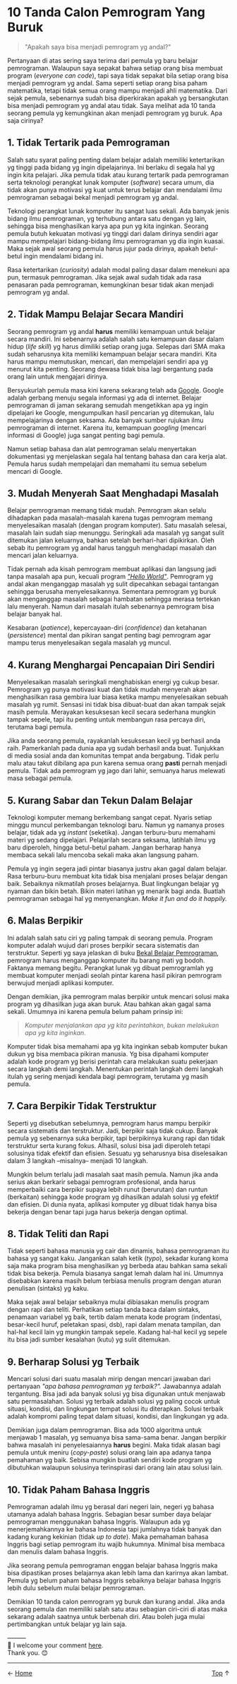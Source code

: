 # 10 Tanda Calon Pemrogram Yang Buruk

> "Apakah saya bisa menjadi pemrogram yg andal?"

Pertanyaan di atas sering saya terima dari pemula yg baru belajar pemrograman. Walaupun saya sepakat bahwa setiap orang bisa membuat program (*everyone can code*), tapi saya tidak sepakat bila setiap orang bisa menjadi pemrogram yg andal. Sama seperti setiap orang bisa paham matematika, tetapi tidak semua orang mampu menjadi ahli matematika. Dari sejak pemula, sebenarnya sudah bisa diperkirakan apakah yg bersangkutan bisa menjadi pemrogram yg andal atau tidak. Saya melihat ada 10 tanda seorang pemula yg kemungkinan akan menjadi pemrogram yg buruk. Apa saja cirinya?

## 1. Tidak Tertarik pada Pemrograman

Salah satu syarat paling penting dalam belajar adalah memiliki ketertarikan yg tinggi pada bidang yg ingin dipelajarinya. Ini berlaku di segala hal yg ingin kita pelajari. Jika pemula tidak atau kurang tertarik pada pemrograman serta teknologi perangkat lunak komputer (*software*) secara umum, dia tidak akan punya motivasi yg kuat untuk terus belajar dan mendalami ilmu pemrograman sebagai bekal menjadi pemrogram yg andal.

Teknologi perangkat lunak komputer itu sangat luas sekali. Ada banyak jenis bidang ilmu pemrograman, yg terhubung antara satu dengan yg lain, sehingga bisa menghasilkan karya apa pun yg kita inginkan. Seorang pemula butuh kekuatan motivasi yg tinggi dari dalam dirinya sendiri agar mampu mempelajari bidang-bidang ilmu pemrograman yg dia ingin kuasai. Maka sejak awal seorang pemula harus jujur pada dirinya, apakah betul-betul ingin mendalami bidang ini.

Rasa ketertarikan (*curiosity*) adalah modal paling dasar dalam menekuni apa pun, termasuk pemrograman. Jika sejak awal sudah tidak ada rasa penasaran pada pemrograman, kemungkinan besar tidak akan menjadi pemrogram yg andal.

## 2. Tidak Mampu Belajar Secara Mandiri

Seorang pemrogram yg andal **harus** memiliki kemampuan untuk belajar secara mandiri. Ini sebenarnya adalah salah satu kemampuan dasar dalam hidup (*life skill*) yg harus dimiliki setiap orang juga. Selepas dari SMA maka sudah seharusnya kita memiliki kemampuan belajar secara mandiri. Kita harus mampu memutuskan, mencari, dan mempelajari sendiri apa yg menurut kita penting. Seorang dewasa tidak bisa lagi bergantung pada orang lain untuk mengajari dirinya.

Bersyukurlah pemula masa kini karena sekarang telah ada [Google][1]. Google adalah gerbang menuju segala informasi yg ada di internet. Belajar pemrograman di jaman sekarang semudah mengetikkan apa yg ingin dipelajari ke Google, mengumpulkan hasil pencarian yg ditemukan, lalu mempelajarinya dengan seksama. Ada banyak sumber rujukan ilmu pemrograman di internet. Karena itu, kemampuan *googling* (mencari informasi di Google) juga sangat penting bagi pemula.

Namun setiap bahasa dan alat pemrograman selalu menyertakan dokumentasi yg menjelaskan segala hal tentang bahasa dan cara kerja alat. Pemula harus sudah mempelajari dan memahami itu semua sebelum mencari di Google.

## 3. Mudah Menyerah Saat Menghadapi Masalah

Belajar pemrograman memang tidak mudah. Pemrogram akan selalu dihadapkan pada masalah-masalah karena tugas pemrogram memang menyelesaikan masalah (dengan program komputer). Satu masalah selesai, masalah lain sudah siap menunggu. Seringkali ada masalah yg sangat sulit ditemukan jalan keluarnya, bahkan setelah berhari-hari dipikirkan. Oleh sebab itu pemrogram yg andal harus tangguh menghadapi masalah dan mencari jalan keluarnya.

Tidak pernah ada kisah pemrogram membuat aplikasi dan langsung jadi tanpa masalah apa pun, kecuali program [*"Hello World"*][2]. Pemrogram yg andal akan menganggap masalah yg sulit dipecahkan sebagai tantangan sehingga berusaha menyelesaikannya. Sementara pemrogram yg buruk akan menganggap masalah sebagai hambatan sehingga merasa tertekan lalu menyerah. Namun dari masalah itulah sebenarnya pemrogram bisa belajar banyak hal.

Kesabaran (*patience*), kepercayaan-diri (*confidence*) dan ketahanan (*persistence*) mental dan pikiran sangat penting bagi pemrogram agar mampu terus menyelesaikan segala masalah yg muncul.

## 4. Kurang Menghargai Pencapaian Diri Sendiri

Menyelesaikan masalah seringkali menghabiskan energi yg cukup besar. Pemrogram yg punya motivasi kuat dan tidak mudah menyerah akan menghasilkan rasa gembira luar biasa ketika mampu menyelesaikan sebuah masalah yg rumit. Sensasi ini tidak bisa dibuat-buat dan akan tampak sejak masih pemula. Merayakan kesuksesan kecil secara sederhana mungkin tampak sepele, tapi itu penting untuk membangun rasa percaya diri, terutama bagi pemula.

Jika anda seorang pemula, rayakanlah kesuksesan kecil yg berhasil anda raih. Pamerkanlah pada dunia apa yg sudah berhasil anda buat. Tunjukkan di media sosial anda dan komunitas tempat anda bergabung. Tidak perlu malu atau takut dibilang apa pun karena semua orang **pasti** pernah menjadi pemula. Tidak ada pemrogram yg jago dari lahir, semuanya harus melewati masa sebagai pemula.

## 5. Kurang Sabar dan Tekun Dalam Belajar

Teknologi komputer memang berkembang sangat cepat. Nyaris setiap minggu muncul perkembangan teknologi baru. Namun yg namanya proses belajar, tidak ada yg *instant* (seketika). Jangan terburu-buru memahami materi yg sedang dipelajari. Pelajarilah secara seksama, latihlah ilmu yg baru diperoleh, hingga betul-betul paham. Jangan berharap hanya membaca sekali lalu mencoba sekali maka akan langsung paham.

Pemula yg ingin segera jadi pintar biasanya justru akan gagal dalam belajar. Rasa terburu-buru membuat kita tidak bisa menjalani proses belajar dengan baik. Sebaiknya nikmatilah proses belajarnya. Buat lingkungan belajar yg nyaman dan bikin betah. Bikin materi latihan yg menarik bagi anda. Buatlah pemrograman sebagai hal yg menyenangkan. *Make it fun and do it happily.*

## 6. Malas Berpikir

Ini adalah salah satu ciri yg paling tampak di seorang pemula. Program komputer adalah wujud dari proses berpikir secara sistematis dan terstruktur. Seperti yg saya jelaskan di buku [Bekal Belajar Pemrograman][3], pemrogram harus menganggap komputer itu barang mati yg bodoh. Faktanya memang begitu. Perangkat lunak yg dibuat pemrogramlah yg membuat komputer menjadi seolah pintar karena hasil pikiran pemrogram berwujud menjadi aplikasi komputer.

Dengan demikian, jika pemrogram malas berpikir untuk mencari solusi maka program yg dihasilkan juga akan buruk. Atau bahkan akan gagal sama sekali. Umumnya ini karena pemula belum paham prinsip ini:

> *Komputer menjalankan apa yg kita perintahkan, bukan melakukan apa yg kita inginkan.*

Komputer tidak bisa memahami apa yg kita inginkan sebab komputer bukan dukun yg bisa membaca pikiran manusia. Yg bisa dipahami komputer adalah kode program yg berisi perintah cara melakukan suatu pekerjaan secara langkah demi langkah. Menentukan perintah langkah demi langkah itulah yg sering menjadi kendala bagi pemrogram, terutama yg masih pemula.

## 7. Cara Berpikir Tidak Terstruktur

Seperti yg disebutkan sebelumnya, pemrogram harus mampu berpikir secara sistematis dan terstruktur. Jadi, berpikir saja tidak cukup. Banyak pemula yg sebenarnya suka berpikir, tapi berpikirnya kurang rapi dan tidak terstruktur serta kurang fokus. Alhasil, solusi bisa jadi diperoleh tetapi solusinya tidak efektif dan efisien. Sesuatu yg seharusnya bisa diselesaikan dalam 3 langkah –misalnya– menjadi 10 langkah.

Mungkin belum terlalu jadi masalah saat masih pemula. Namun jika anda serius akan berkarir sebagai pemrogram profesional, anda harus memperbaiki cara berpikir supaya lebih runut (berurutan) dan runtun (berkaitan) sehingga kode program yg dihasilkan adalah solusi yg efektif dan efisien. Di dunia nyata, aplikasi komputer yg dibuat tidak hanya bisa bekerja dengan benar tapi juga harus bekerja dengan optimal.

## 8. Tidak Teliti dan Rapi

Tidak seperti bahasa manusia yg cair dan dinamis, bahasa pemrograman itu bahasa yg sangat kaku. Jangankan salah ketik (*typo*), sekadar kurang koma saja maka program bisa menghasilkan yg berbeda atau bahkan sama sekali tidak bisa bekerja. Pemula biasanya sangat lemah dalam hal ini. Umumnya disebabkan karena masih belum terbiasa menulis program dengan aturan penulisan (sintaks) yg kaku.

Maka sejak awal belajar sebaiknya mulai dibiasakan menulis program dengan rapi dan teliti. Perhatikan setiap tanda baca dalam sintaks, penamaan variabel yg baik, tertib dalam menata kode program (indentasi, besar-kecil huruf, peletakan spasi, dsb), rapi dalam menata tampilan, dan hal-hal kecil lain yg mungkin tampak sepele. Kadang hal-hal kecil yg sepele itu bisa jadi sumber kesalahan (kutu) yg sulit ditemukan.

## 9. Berharap Solusi yg Terbaik

Mencari solusi dari suatu masalah mirip dengan mencari jawaban dari pertanyaan *"apa bahasa pemrograman yg terbaik?".* Jawabannya adalah tergantung. Bisa jadi ada banyak solusi yg bisa digunakan untuk menjawab satu permasalahan. Solusi yg terbaik adalah solusi yg paling cocok untuk situasi, kondisi, dan lingkungan tempat solusi itu diterapkan. Solusi terbaik adalah kompromi paling tepat dalam situasi, kondisi, dan lingkungan yg ada.

Demikian juga dalam pemrograman. Bisa ada 1000 algoritma untuk menjawab 1 masalah, yg semuanya bisa sama-sama benar. Jangan berpikir bahwa masalah ini penyelesaiannya **harus** begini. Maka tidak alasan bagi pemula untuk meniru (*copy-paste*) solusi orang lain apa adanya tanpa pemahaman yg baik. Sebisa mungkin buatlah sendiri kode program yg dibutuhkan walaupun solusinya terinspirasi dari orang lain atau solusi lain.

## 10. Tidak Paham Bahasa Inggris

Pemrograman adalah ilmu yg berasal dari negeri lain, negeri yg bahasa utamanya adalah bahasa Inggris. Sebagian besar sumber daya belajar pemrograman menggunakan bahasa Inggris. Walaupun ada yg menerjemahkannya ke bahasa Indonesia tapi jumlahnya tidak banyak dan kadang kurang kekinian (tidak *up to date*). Maka pemahaman bahasa Inggris bagi setiap pemrogram itu wajib hukumnya. Minimal bisa membaca dan menulis dalam bahasa Inggris.

Jika seorang pemula pemrograman enggan belajar bahasa Inggris maka bisa dipastikan proses belajarnya akan lebih lama dan karirnya akan lambat. Pemula yg belum paham bahasa Inggris sebaiknya belajar bahasa Inggris lebih dulu sebelum mulai belajar pemrograman.

Demikian 10 tanda calon pemrogram yg buruk dan kurang andal. Jika anda seorang pemula dan memiliki salah satu atau sebagian ciri-ciri di atas maka sekarang adalah saatnya untuk berbenah diri. Atau boleh juga mulai pertimbangkan untuk belajar yg lain saja.

———  
💬 I welcome your comment [here](https://github.com/pakLebah/paklebah.github.io/issues/9).  
Thank you. 😊

---
<span style="float: left">← [Home](index.md)</span> <span style="float: right">[Top](#top) ↑</span>  

[1]: https://google.com
[2]: http://helloworldcollection.de
[3]: https://pak.lebah.web.id/ebook/pascal.id_kulgram1.pdf
